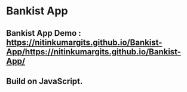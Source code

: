 # Bankist App

## Bankist App Demo : https://nitinkumargits.github.io/Bankist-App/https://nitinkumargits.github.io/Bankist-App/
## Build on JavaScript.


